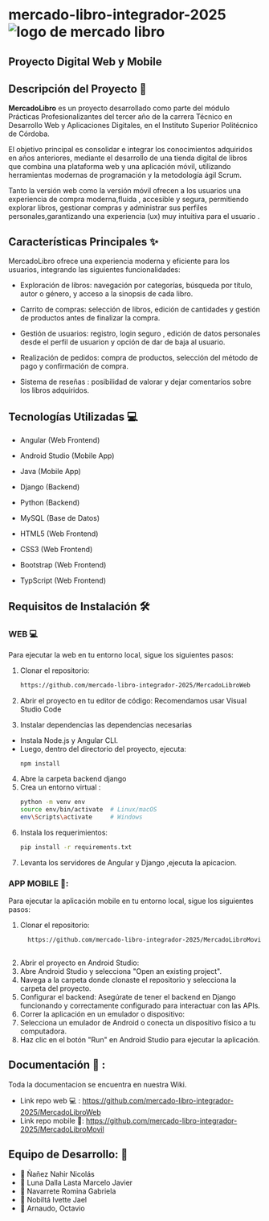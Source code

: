 # mercado-libro-integrador-2025  ![logo de mercado libro](https://github.com/SharkCoders/FinalProject2023/assets/100625720/05114461-0323-4b0d-b7b0-31c4e9979fad)
## Proyecto Digital Web y Mobile

## Descripción del Proyecto 📝
**MercadoLibro** es un proyecto desarrollado como parte del módulo Prácticas Profesionalizantes del tercer año de la carrera Técnico en Desarrollo Web y Aplicaciones Digitales, en el Instituto Superior Politécnico de Córdoba.

El objetivo principal es consolidar e integrar los conocimientos adquiridos en años anteriores, mediante el desarrollo de una tienda digital de libros que combina una plataforma web y una aplicación móvil, utilizando herramientas modernas de programación y la metodología ágil Scrum.

Tanto la versión web como la versión móvil ofrecen a los usuarios una experiencia de compra moderna,fluida , accesible y segura, permitiendo explorar libros, gestionar compras y administrar sus perfiles personales,garantizando una experiencia (ux)  muy intuitiva para el usuario .
## Características Principales ✨
MercadoLibro ofrece una experiencia moderna y eficiente para los usuarios, integrando las siguientes funcionalidades:

- Exploración de libros: navegación por categorías, búsqueda por título, autor o género, y acceso a la sinopsis de cada libro.

- Carrito de compras: selección de libros, edición de cantidades y gestión de productos antes de finalizar la compra.

- Gestión de usuarios: registro, login seguro , edición de datos personales desde el perfil de usuarion y opción de dar de baja al usuario.

- Realización de pedidos: compra de productos, selección del método de pago y confirmación de compra.

- Sistema de reseñas : posibilidad de valorar y dejar comentarios sobre los libros adquiridos.

 ## Tecnologías Utilizadas 💻
- Angular (Web Frontend)

- Android Studio (Mobile App)

- Java (Mobile App)

- Django  (Backend) 

- Python (Backend)

- MySQL (Base de Datos)

- HTML5 (Web Frontend)
  
- CSS3 (Web Frontend)
  
- Bootstrap (Web Frontend)

- TypScript (Web Frontend)

## Requisitos de Instalación 🛠️
### WEB 💻
Para ejecutar la web en tu entorno local, sigue los siguientes pasos:
 1. Clonar el repositorio:
    ```bash
    https://github.com/mercado-libro-integrador-2025/MercadoLibroWeb
    ```
 2. Abrir el proyecto en tu editor de código:
  Recomendamos usar Visual Studio Code

 3. Instalar dependencias las dependencias necesarias 
 - Instala Node.js y Angular CLI.
 - Luego, dentro del directorio del proyecto, ejecuta:
     ```bash
    npm install
    ```
 4. Abre la carpeta backend django
 5. Crea un entorno virtual :
     ```bash
     python -m venv env
    source env/bin/activate  # Linux/macOS
    env\Scripts\activate     # Windows
    ```
6. Instala los requerimientos:
    ```bash
    pip install -r requirements.txt
      ```
7. Levanta los servidores de Angular y Django ,ejecuta la apicacion.

### APP MOBILE 📱:
Para ejecutar la aplicación mobile en tu entorno local, sigue los siguientes pasos:
  1. Clonar el repositorio:
     ```bash
       https://github.com/mercado-libro-integrador-2025/MercadoLibroMovil
   
  2. Abrir el proyecto en Android Studio:
  3. Abre Android Studio y selecciona "Open an existing project".
  4. Navega a la carpeta donde clonaste el repositorio y selecciona la carpeta del proyecto.
  5. Configurar el backend: Asegúrate de tener el backend en Django funcionando y correctamente configurado para interactuar con las APIs.
  6. Correr la aplicación en un emulador o dispositivo:
  7. Selecciona un emulador de Android o conecta un dispositivo físico a tu computadora.
  8. Haz clic en el botón "Run" en Android Studio para ejecutar la aplicación.

## Documentación 📄 :
Toda la documentacion se encuentra en nuestra Wiki.
- Link repo web 💻 : https://github.com/mercado-libro-integrador-2025/MercadoLibroWeb
- Link repo mobile 📱: https://github.com/mercado-libro-integrador-2025/MercadoLibroMovil

## Equipo de Desarrollo: 👥
- 🧑 Ñañez Nahir Nicolás
- 🧑 Luna Dalla Lasta Marcelo Javier
- 👩 Navarrete Romina Gabriela
- 👩 Nobiltá Ivette Jael
- 🧑 Arnaudo, Octavio

   
    
   


 



